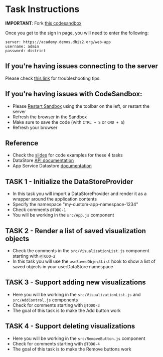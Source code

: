 # Task Instructions

**IMPORTANT**: Fork [this codesandbox](https://githubbox.com/dhis2/academy-web-app-dev-2022/tree/main/workshop-2/02-generic-dhis2-apps/datastore)

Once you get to the sign in page, you will need to enter the following:

```
server: https://academy.demos.dhis2.org/web-app
username: admin
password: district
```

## If you're having issues connecting to the server

Please check [this link](https://github.com/dhis2/academy-web-app-dev-2022/blob/main/resources/DEBUG.md#if-youre-using-chrome) for troubleshooting tips.

## If you're having issues with CodeSandbox:

- Please [Restart Sandbox](https://github.com/dhis2/academy-web-app-dev-2022/blob/main/resources/CODESANDBOX.md) using the toolbar on the left, or restart the server
- Refresh the browser in the Sandbox
- Make sure to save the code (with `CTRL + S` or `CMD + S`)
- Refresh your browser

## Reference

- Check the [slides](https://drive.google.com/file/d/1LgLE2uEWeKGp8ik3aeV1gMbLvqqQSxxu/view?usp=sharing) for code examples for these 4 tasks
- DataStore [API documentation]()
- App Service Datastore [documentation](https://github.com/dhis2/app-service-datastore)

## TASK 1 - Initialize the DataStoreProvider

- In this task you will import a DataStoreProvider and render it as a wrapper around the application contents
- Specify the namespace "my-custom-app-namespace-1234"
- Check comments `@TODO-1`
- You will be working in the `src/App.js` component

## TASK 2 - Render a list of saved visualization objects

- Check the comments in the `src/VisualizationList.js` component starting with `@TODO-2`
- In this task you will use the `useSavedObjectList` hook to show a list of saved objects in your userDataStore namespace

## TASK 3 - Support adding new visualizations

- Here you will be working in the `src/VisualizationList.js` and `src/AddControl.js` components
- Check for comments starting with `@TODO-3`
- The goal of this task is to make the Add button work

## TASK 4 - Support deleting visualizations

- Here you will be working in the `src/RemoveButton.js` component
- Check for comments starting with `@TODO-4`
- The goal of this task is to make the Remove buttons work

